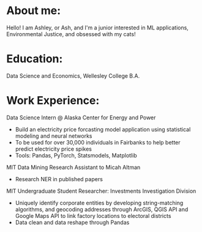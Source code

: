 # About me:
Hello! I am Ashley, or Ash, and I'm a junior interested in ML applications, Environmental Justice, and obsessed with my cats!

# Education: 
Data Science and Economics, Wellesley College B.A.

# Work Experience:
Data Science Intern @ Alaska Center for Energy and Power
- Build an electricity price forcasting model application using statistical modeling and neural networks
- To be used for over 30,000 individuals in Fairbanks to help better predict electricity price spikes
- Tools: Pandas, PyTorch, Statsmodels, Matplotlib

MIT Data Mining Research Assistant to Micah Altman
- Research NER in published papers

MIT Undergraduate Student Researcher: Investments Investigation Division
- Uniquely identify corporate entities by developing string-matching algorithms, and geocoding addresses through ArcGIS, QGIS API and Google Maps API to link factory locations to electoral districts
- Data clean and data reshape through Pandas


